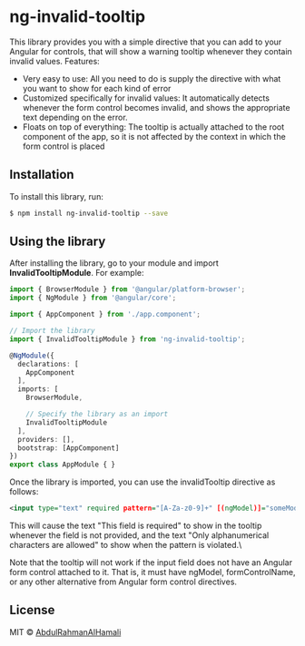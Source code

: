 # ng-invalid-tooltip

This library provides you with a simple directive that you can add to your Angular for controls, that will show a warning tooltip whenever they contain invalid values. 
Features:

* Very easy to use: All you need to do is supply the directive with what you want to show for each kind of error
* Customized specifically for invalid values: It automatically detects whenever the form control becomes invalid, and shows the appropriate text depending on the error.
* Floats on top of everything: The tooltip is actually attached to the root component of the app, so it is not affected by the context in which the form control is placed

## Installation

To install this library, run:

```bash
$ npm install ng-invalid-tooltip --save
```

## Using the library

After installing the library, go to your module and import **InvalidTooltipModule**. For example:

```typescript
import { BrowserModule } from '@angular/platform-browser';
import { NgModule } from '@angular/core';

import { AppComponent } from './app.component';

// Import the library
import { InvalidTooltipModule } from 'ng-invalid-tooltip';

@NgModule({
  declarations: [
    AppComponent
  ],
  imports: [
    BrowserModule,

    // Specify the library as an import
    InvalidTooltipModule
  ],
  providers: [],
  bootstrap: [AppComponent]
})
export class AppModule { }
```

Once the library is imported, you can use the invalidTooltip directive as follows:

```xml
<input type="text" required pattern="[A-Za-z0-9]+" [(ngModel)]="someModel" [invalidTooltip]="{required: 'This field is required', pattern: 'Only alphanumerical characters are allowed'}">
```
This will cause the text "This field is required" to show in the tooltip whenever the field is not provided, and the text "Only alphanumerical characters are allowed" to show when the pattern is violated.\

Note that the tooltip will not work if the input field does not have an Angular form control attached to it. That is, it must have ngModel, formControlName, or any other alternative from Angular form control directives.
## License

MIT © [AbdulRahmanAlHamali](mailto:a.alhamali@saugo360.com)
